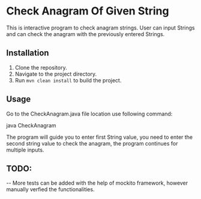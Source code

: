 # Check Anagram Of Given String

This is interactive program to check anagram strings. User can input Strings and can check the anagram with the previously entered Strings.

## Installation

1. Clone the repository.
2. Navigate to the project directory.
3. Run `mvn clean install` to build the project.

## Usage

Go to the CheckAnagram.java file location
use following command:

java CheckAnagram

The program will guide you to enter first String value, you need to enter the second string value to check the anagram, 
the program continues for multiple inputs.

## TODO: 
-- More tests can be added with the help of mockito framework, however manually verfied the functionalities.
